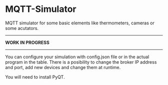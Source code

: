 # MQTT-Simulator
MQTT simulator for some basic elements like thermometers, cameras or some acutators.

---------------------

**WORK IN PROGRESS**

---------------------

You can configure your simulation with config.json file or in the actual program in the table.
There is a posibility to change the broker IP address and port, add new devices and change them at runtime.

You will need to install PyQT.


